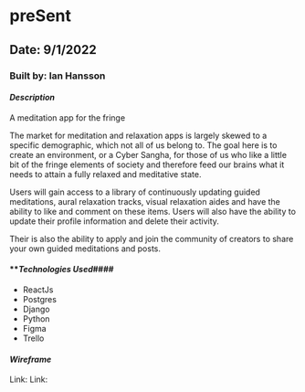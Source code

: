 # preSent

## Date: 9/1/2022

### Built by: Ian Hansson

#### **_Description_**
A meditation app for the fringe

The market for meditation and relaxation apps is largely skewed to a specific demographic, which not all of us belong to. The goal here is to create an environment, or a Cyber Sangha, for those of us who like a little bit of the fringe elements of society and therefore feed our brains what it needs to attain a fully relaxed and meditative state.

Users will gain access to a library of continuously updating guided meditations, aural relaxation tracks, visual relaxation aides and have the ability to like and comment on these items. Users will also have the ability to update their profile information and delete their activity.

Their is also the ability to apply and join the community of creators to share your own guided meditations and posts.

#### **_Technologies Used_####

 - ReactJs
 - Postgres
 - Django
 - Python
 - Figma
 - Trello

#### **_Wireframe_** ####

Link: 
Link: 